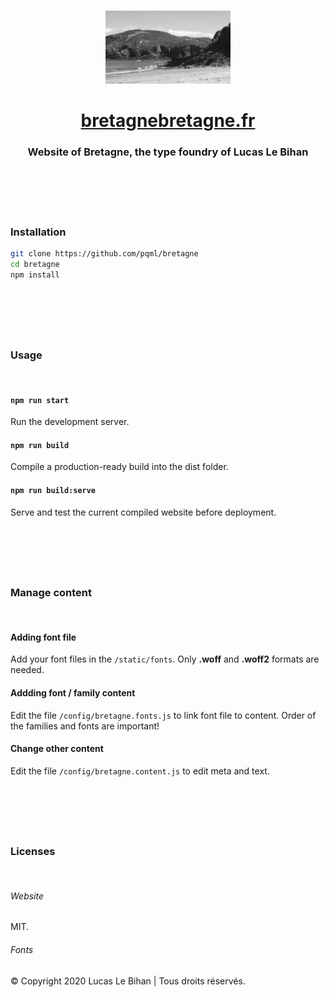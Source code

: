 <br>
<p align="center">
  <img src="static/images/bretagne.jpg" width="200" alt="bretagne">
</p>
<h1 align="center"><a href="http://bretagnebretagne.fr">bretagnebretagne.fr</a></h1>
<h3 align="center">Website of Bretagne, the type foundry of Lucas Le Bihan</h3>

<br><br>
<br><br>

### Installation

```sh
git clone https://github.com/pqml/bretagne
cd bretagne
npm install
```

<br>
<h1></h1>
<br>

### Usage
<br>

#### `npm run start`
Run the development server.

#### `npm run build`
Compile a production-ready build into the dist folder.

#### `npm run build:serve`
Serve and test the current compiled website before deployment.

<br>
<h1></h1>
<br>

### Manage content
<br>

#### Adding font file
Add your font files in the `/static/fonts`. Only **.woff** and **.woff2** formats are needed.

#### Addding font / family content
Edit the file `/config/bretagne.fonts.js` to link font file to content.
Order of the families and fonts are important!

#### Change other content
Edit the file `/config/bretagne.content.js` to edit meta and text.


<br>
<h1></h1>
<br>


### Licenses
<br>

###### Website
MIT.

###### Fonts
© Copyright 2020 Lucas Le Bihan | Tous droits réservés.

<br><br>
